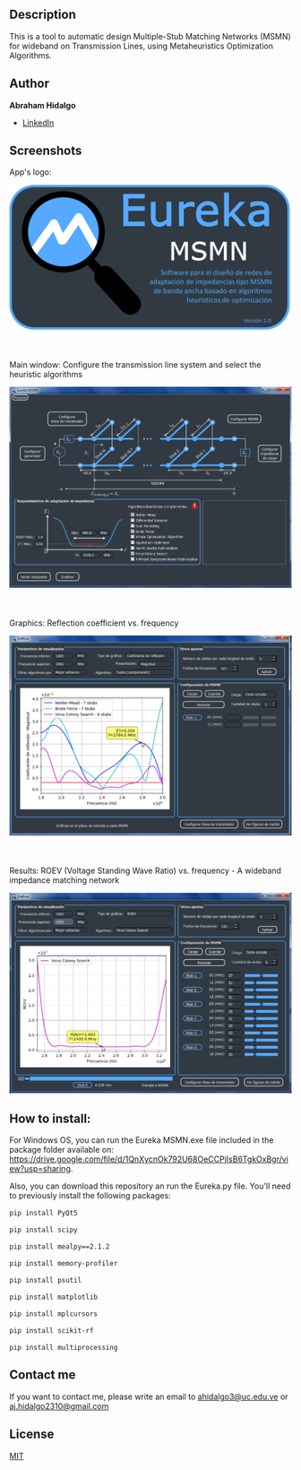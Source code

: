 ## Description
This is a tool to automatic design Multiple-Stub Matching Networks (MSMN) for wideband on Transmission Lines, using Metaheuristics Optimization Algorithms.

## Author
**Abraham Hidalgo**
* [LinkedIn](https://www.linkedin.com/in/hidalgoabraham/)

## Screenshots


App's logo:

![App Screenshot](./logo_eureka_msmn.png)
<br />
<br />
<br />
<br />
Main window: Configure the transmission line system and select the heuristic algorithms

![App Screenshot](./ventana_principal.png)
<br />
<br />
<br />
<br />
Graphics: Reflection coefficient vs. frequency

![App Screenshot](./resultados_disenho.png)
<br />
<br />
<br />
<br />
Results: ROEV (Voltage Standing Wave Ratio) vs. frequency - A wideband impedance matching network

![App Screenshot](./calidad_2.png)

## How to install:
For Windows OS, you can run the Eureka MSMN.exe file included in the package folder available on: https://drive.google.com/file/d/1QnXycnOk792U68OeCCPjIsB6TgkOxBgr/view?usp=sharing.

Also, you can download this repository an run the Eureka.py file.
You'll need to previously install the following packages:

```
pip install PyQt5
```
```
pip install scipy
```
```
pip install mealpy==2.1.2
```
```
pip install memory-profiler
```
```
pip install psutil
```
```
pip install matplotlib
```
```
pip install mplcursors
```
```
pip install scikit-rf
```
```
pip install multiprocessing
```

## Contact me
If you want to contact me, please write an email to ahidalgo3@uc.edu.ve or aj.hidalgo2310@gmail.com

## License

[MIT](https://choosealicense.com/licenses/mit/)
